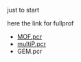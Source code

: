 just to start



here the link for fullprof
- [MOF.pcr](http://htmlpreview.github.io/?https://github.com/Prestipino/Prestipino.github.io/blob/main/PCR_MOF.html)
- [multiP.pcr](http://htmlpreview.github.io/?https://github.com/Prestipino/Prestipino.github.io/blob/main/pcr_D8.html)
- GEM.pcr
